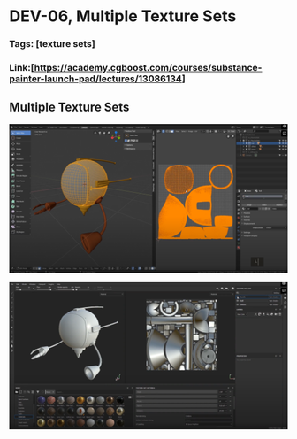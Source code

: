# DEV-06, Multiple Texture Sets
### Tags: [texture sets]
### Link:[<https://academy.cgboost.com/courses/substance-painter-launch-pad/lectures/13086134>]

## Multiple Texture Sets
![](../images/DEV-06/DEV-06-A1.png)

![](../images/DEV-06/DEV-06-A2.png)

